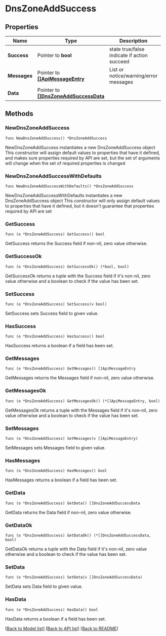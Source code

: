 # DnsZoneAddSuccess

## Properties

Name | Type | Description | Notes
------------ | ------------- | ------------- | -------------
**Success** | Pointer to **bool** | state true/false indicate if action succeed | [optional] 
**Messages** | Pointer to [**[]ApiMessageEntry**](ApiMessageEntry.md) | List or notice/warning/error messages | [optional] 
**Data** | Pointer to [**[]DnsZoneAddSuccessData**](DnsZoneAddSuccessData.md) |  | [optional] 

## Methods

### NewDnsZoneAddSuccess

`func NewDnsZoneAddSuccess() *DnsZoneAddSuccess`

NewDnsZoneAddSuccess instantiates a new DnsZoneAddSuccess object
This constructor will assign default values to properties that have it defined,
and makes sure properties required by API are set, but the set of arguments
will change when the set of required properties is changed

### NewDnsZoneAddSuccessWithDefaults

`func NewDnsZoneAddSuccessWithDefaults() *DnsZoneAddSuccess`

NewDnsZoneAddSuccessWithDefaults instantiates a new DnsZoneAddSuccess object
This constructor will only assign default values to properties that have it defined,
but it doesn't guarantee that properties required by API are set

### GetSuccess

`func (o *DnsZoneAddSuccess) GetSuccess() bool`

GetSuccess returns the Success field if non-nil, zero value otherwise.

### GetSuccessOk

`func (o *DnsZoneAddSuccess) GetSuccessOk() (*bool, bool)`

GetSuccessOk returns a tuple with the Success field if it's non-nil, zero value otherwise
and a boolean to check if the value has been set.

### SetSuccess

`func (o *DnsZoneAddSuccess) SetSuccess(v bool)`

SetSuccess sets Success field to given value.

### HasSuccess

`func (o *DnsZoneAddSuccess) HasSuccess() bool`

HasSuccess returns a boolean if a field has been set.

### GetMessages

`func (o *DnsZoneAddSuccess) GetMessages() []ApiMessageEntry`

GetMessages returns the Messages field if non-nil, zero value otherwise.

### GetMessagesOk

`func (o *DnsZoneAddSuccess) GetMessagesOk() (*[]ApiMessageEntry, bool)`

GetMessagesOk returns a tuple with the Messages field if it's non-nil, zero value otherwise
and a boolean to check if the value has been set.

### SetMessages

`func (o *DnsZoneAddSuccess) SetMessages(v []ApiMessageEntry)`

SetMessages sets Messages field to given value.

### HasMessages

`func (o *DnsZoneAddSuccess) HasMessages() bool`

HasMessages returns a boolean if a field has been set.

### GetData

`func (o *DnsZoneAddSuccess) GetData() []DnsZoneAddSuccessData`

GetData returns the Data field if non-nil, zero value otherwise.

### GetDataOk

`func (o *DnsZoneAddSuccess) GetDataOk() (*[]DnsZoneAddSuccessData, bool)`

GetDataOk returns a tuple with the Data field if it's non-nil, zero value otherwise
and a boolean to check if the value has been set.

### SetData

`func (o *DnsZoneAddSuccess) SetData(v []DnsZoneAddSuccessData)`

SetData sets Data field to given value.

### HasData

`func (o *DnsZoneAddSuccess) HasData() bool`

HasData returns a boolean if a field has been set.


[[Back to Model list]](../README.md#documentation-for-models) [[Back to API list]](../README.md#documentation-for-api-endpoints) [[Back to README]](../README.md)



